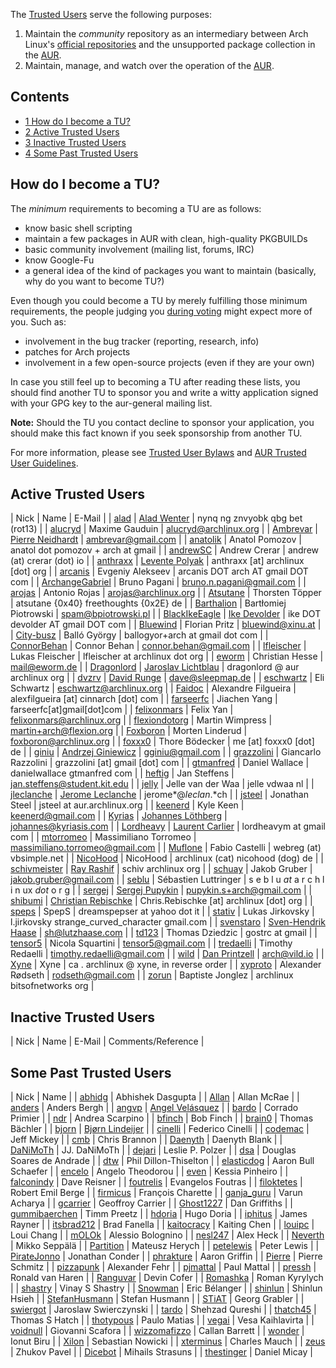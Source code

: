 The [Trusted Users](https://www.archlinux.org/people/trusted-users/) serve the following purposes:

1.  Maintain the *community* repository as an intermediary between Arch Linux's [official repositories](/index.php/Official_repositories "Official repositories") and the unsupported package collection in the [AUR](/index.php/AUR "AUR").
2.  Maintain, manage, and watch over the operation of the [AUR](/index.php/AUR "AUR").

## Contents

*   [1 How do I become a TU?](#How_do_I_become_a_TU.3F)
*   [2 Active Trusted Users](#Active_Trusted_Users)
*   [3 Inactive Trusted Users](#Inactive_Trusted_Users)
*   [4 Some Past Trusted Users](#Some_Past_Trusted_Users)

## How do I become a TU?

The *minimum* requirements to becoming a TU are as follows:

*   know basic shell scripting
*   maintain a few packages in AUR with clean, high-quality PKGBUILDs
*   basic community involvement (mailing list, forums, IRC)
*   know Google-Fu
*   a general idea of the kind of packages you want to maintain (basically, why do you want to become TU?)

Even though you could become a TU by merely fulfilling those minimum requirements, the people judging you [during voting](https://aur.archlinux.org/trusted-user/TUbylaws.html#_standard_voting_procedure) might expect more of you. Such as:

*   involvement in the bug tracker (reporting, research, info)
*   patches for Arch projects
*   involvement in a few open-source projects (even if they are your own)

In case you still feel up to becoming a TU after reading these lists, you should find another TU to sponsor you and write a witty application signed with your GPG key to the aur-general mailing list.

**Note:** Should the TU you contact decline to sponsor your application, you should make this fact known if you seek sponsorship from another TU.

For more information, please see [Trusted User Bylaws](https://aur.archlinux.org/trusted-user/TUbylaws.html) and [AUR Trusted User Guidelines](/index.php/AUR_Trusted_User_Guidelines "AUR Trusted User Guidelines").

## Active Trusted Users

| Nick | Name | E-Mail |
| [alad](https://aur.archlinux.org/packages/?K=Alad&SeB=m) | [Alad Wenter](/index.php/User:Alad "User:Alad") | nynq ng znvyobk qbg bet (rot13) |
| [alucryd](https://aur.archlinux.org/packages.php?K=alucryd&SeB=m) | Maxime Gauduin | alucryd@archlinux.org |
| [Ambrevar](https://aur.archlinux.org/packages.php?K=Ambrevar&SeB=m) | [Pierre Neidhardt](/index.php/User:Ambrevar "User:Ambrevar") | ambrevar@gmail.com |
| [anatolik](https://aur.archlinux.org/packages.php?K=anatolik&SeB=m) | Anatol Pomozov | anatol dot pomozov + arch at gmail |
| [andrewSC](https://aur.archlinux.org/packages.php?K=andrewSC&SeB=m) | Andrew Crerar | andrew (at) crerar (dot) io |
| [anthraxx](https://aur.archlinux.org/packages.php?K=anthraxx&SeB=m) | [Levente Polyak](/index.php/User:Anthraxx "User:Anthraxx") | anthraxx [at] archlinux [dot] org |
| [arcanis](https://aur.archlinux.org/packages/?SeB=m&K=arcanis) | Evgeniy Alekseev | arcanis DOT arch AT gmail DOT com |
| [ArchangeGabriel](https://aur.archlinux.org/packages.php?K=ArchangeGabriel&SeB=m) | Bruno Pagani | bruno.n.pagani@gmail.com |
| [arojas](https://aur.archlinux.org/packages/?SeB=m&K=arojas) | Antonio Rojas | arojas@archlinux.org |
| [Atsutane](https://aur.archlinux.org/packages.php?K=Atsutane&SeB=m) | Thorsten Töpper | atsutane {0x40} freethoughts {0x2E} de |
| [Barthalion](https://aur.archlinux.org/packages.php?K=Barthalion&SeB=m) | Bartłomiej Piotrowski | spam@bpiotrowski.pl |
| [BlackIkeEagle](https://aur.archlinux.org/packages.php?K=BlackIkeEagle&SeB=m) | [Ike Devolder](/index.php/User:BlackEagle "User:BlackEagle") | ike DOT devolder AT gmail DOT com |
| [Bluewind](https://aur.archlinux.org/packages.php?K=bluewind&SeB=m) | Florian Pritz | bluewind@xinu.at |
| [City-busz](https://aur.archlinux.org/packages.php?K=City-busz&SeB=m) | Balló György | ballogyor+arch at gmail dot com |
| [ConnorBehan](https://aur.archlinux.org/packages.php?K=ConnorBehan&SeB=m) | Connor Behan | connor.behan@gmail.com |
| [lfleischer](https://aur.archlinux.org/packages.php?K=lfleischer&SeB=m) | Lukas Fleischer | lfleischer at archlinux dot org |
| [eworm](https://aur.archlinux.org/packages.php?K=eworm&SeB=m) | Christian Hesse | mail@eworm.de |
| [Dragonlord](https://aur.archlinux.org/packages.php?K=Dragonlord&SeB=m) | [Jaroslav Lichtblau](/index.php/User:Drag0nl0rd "User:Drag0nl0rd") | dragonlord @ aur archlinux org |
| [dvzrv](https://aur.archlinux.org/packages.php?K=dvzrv&SeB=m) | [David Runge](/index.php/User:Davezerave "User:Davezerave") | dave@sleepmap.de |
| [eschwartz](https://aur.archlinux.org/packages.php?K=eschwartz&SeB=m) | Eli Schwartz | eschwartz@archlinux.org |
| [Faidoc](https://aur.archlinux.org/packages.php?K=faidoc&SeB=m) | Alexandre Filgueira | alexfilgueira [at] cinnarch [dot] com |
| [farseerfc](https://aur.archlinux.org/packages.php?K=farseerfc&SeB=m) | Jiachen Yang | farseerfc[at]gmail[dot]com |
| [felixonmars](https://aur.archlinux.org/packages.php?K=felixonmars&SeB=m) | Felix Yan | felixonmars@archlinux.org |
| [flexiondotorg](https://aur.archlinux.org/packages.php?K=flexiondotorg&SeB=m) | Martin Wimpress | [martin+arch@flexion.org](mailto:martin+arch@flexion.org) |
| [Foxboron](https://aur.archlinux.org/packages.php?K=Foxboron&SeB=m) | Morten Linderud | foxboron@archlinux.org |
| [foxxx0](https://aur.archlinux.org/packages.php?K=foxxx0&SeB=m) | Thore Bödecker | me [at] foxxx0 [dot] de |
| [giniu](https://aur.archlinux.org/packages.php?K=giniu&SeB=m) | [Andrzej Giniewicz](/index.php/User:Giniu "User:Giniu") | gginiu@gmail.com |
| [grazzolini](https://aur.archlinux.org/packages/?SeB=m&K=grazzolini) | Giancarlo Razzolini | grazzolini [at] gmail [dot] com |
| [gtmanfred](https://aur.archlinux.org/packages.php?K=gtmanfred&SeB=m) | Daniel Wallace | danielwallace gtmanfred com |
| [heftig](https://aur.archlinux.org/packages.php?K=heftig&SeB=m) | Jan Steffens | jan.steffens@student.kit.edu |
| [jelly](https://aur.archlinux.org/packages.php?K=jelly&SeB=m) | Jelle van der Waa | jelle vdwaa nl |
| [jleclanche](https://aur.archlinux.org/packages.php?K=jleclanche&SeB=m) | [Jerome Leclanche](/index.php/User:Jleclanche "User:Jleclanche") | jerome*@*leclan*.*ch |
| [jsteel](https://aur.archlinux.org/packages.php?K=jsteel&SeB=m) | Jonathan Steel | jsteel at aur.archlinux.org |
| [keenerd](https://aur.archlinux.org/packages.php?K=keenerd&SeB=m) | Kyle Keen | keenerd@gmail.com |
| [Kyrias](https://aur.archlinux.org/packages.php?K=Kyrias&SeB=m) | [Johannes Löthberg](/index.php/User:Kyrias "User:Kyrias") | johannes@kyriasis.com |
| [Lordheavy](https://aur.archlinux.org/packages.php?K=lordheavy&SeB=m) | [Laurent Carlier](/index.php/User:Lordheavy "User:Lordheavy") | lordheavym at gmail com |
| [mtorromeo](https://aur.archlinux.org/packages.php?K=mtorromeo&SeB=m) | Massimiliano Torromeo | massimiliano.torromeo@gmail.com |
| [Muflone](https://aur.archlinux.org/packages.php?K=Muflone&SeB=m) | Fabio Castelli | webreg (at) vbsimple.net |
| [NicoHood](https://aur.archlinux.org/packages.php?K=NicoHood&SeB=m) | NicoHood | archlinux (cat) nicohood (dog) de |
| [schivmeister](https://aur.archlinux.org/packages.php?K=schivmeister&SeB=m) | [Ray Rashif](/index.php/User:Schivmeister "User:Schivmeister") | schiv archlinux org |
| [schuay](https://aur.archlinux.org/packages.php?K=schuay&SeB=m) | Jakob Gruber | jakob.gruber@gmail.com |
| [seblu](https://aur.archlinux.org/packages.php?K=seblu&SeB=m) | Sébastien Luttringer | s е b l u *at* a r c h l і n ux *dot* o r g |
| [sergej](https://aur.archlinux.org/packages.php?K=sergej&SeB=m) | [Sergej Pupykin](/index.php/User:Sergej "User:Sergej") | pupykin.s+arch@gmail.com |
| [shibumi](https://aur.archlinux.org/packages.php?K=shibumi&SeB=m) | [Christian Rebischke](/index.php/User:Shibumi "User:Shibumi") | Chris.Rebischke [at] archlinux [dot] org |
| [speps](https://aur.archlinux.org/packages.php?K=speps&SeB=m) | SpepS | dreamspepser at yahoo dot it |
| [stativ](https://aur.archlinux.org/packages.php?K=stativ&SeB=m) | Lukas Jirkovsky | l.jirkovsky strange_curved_character gmail.com |
| [svenstaro](https://aur.archlinux.org/packages.php?K=svenstaro&SeB=m) | [Sven-Hendrik Haase](/index.php/User:Svenstaro "User:Svenstaro") | sh@lutzhaase.com |
| [td123](https://aur.archlinux.org/packages.php?K=td123&SeB=m) | Thomas Dziedzic | gostrc at gmail |
| [tensor5](https://aur.archlinux.org/packages.php?K=tensor5&SeB=m) | Nicola Squartini | tensor5@gmail.com |
| [tredaelli](https://aur.archlinux.org/packages.php?K=tredaelli&SeB=m) | Timothy Redaelli | timothy.redaelli@gmail.com |
| [wild](https://aur.archlinux.org/packages.php?K=wild&SeB=m) | [Dan Printzell](/index.php/User:Vild "User:Vild") | [arch@vild.io](mailto:arch@vild.io) |
| [Xyne](https://aur.archlinux.org/packages.php?K=Xyne&SeB=m) | Xyne | ca . archlinux @ xyne, in reverse order |
| [xyproto](https://aur.archlinux.org/packages.php?K=xyproto&SeB=m) | Alexander Rødseth | rodseth@gmail.com |
| [zorun](https://aur.archlinux.org/packages.php?K=zorun&SeB=m) | Baptiste Jonglez | archlinux bitsofnetworks org |

## Inactive Trusted Users

| Nick | Name | E-Mail | Comments/Reference |

## Some Past Trusted Users

| Nick | Name |
| [abhidg](https://aur.archlinux.org/packages.php?K=abhidg&SeB=m) | Abhishek Dasgupta |
| [Allan](https://aur.archlinux.org/packages.php?K=Allan&SeB=m) | Allan McRae |
| [anders](https://aur.archlinux.org/packages.php?K=anders&SeB=m) | Anders Bergh |
| [angvp](https://aur.archlinux.org/packages.php?K=angvp&SeB=m) | [Angel Velásquez](/index.php/User:Angvp "User:Angvp") |
| [bardo](https://aur.archlinux.org/packages.php?K=bardo&SeB=m) | Corrado Primier |
| [ndr](https://aur.archlinux.org/packages.php?K=ndr&SeB=m) | Andrea Scarpino |
| [bfinch](https://aur.archlinux.org/packages.php?K=bfinch&SeB=m) | Bob Finch |
| [brain0](https://aur.archlinux.org/packages.php?K=brain0&SeB=m) | Thomas Bächler |
| [bjorn](https://aur.archlinux.org/packages.php?K=bjorn&SeB=m) | [Bjørn Lindeijer](/index.php/User:Bj%C3%B8rn "User:Bjørn") |
| [cinelli](https://aur.archlinux.org/packages/?K=Cinelli&SeB=m) | Federico Cinelli |
| [codemac](https://aur.archlinux.org/packages.php?K=codemac&SeB=m) | Jeff Mickey |
| [cmb](https://aur.archlinux.org/packages.php?K=cmb&SeB=m) | Chris Brannon |
| [Daenyth](https://aur.archlinux.org/packages.php?K=Daenyth&SeB=m) | Daenyth Blank |
| [DaNiMoTh](https://aur.archlinux.org/packages.php?K=DaNiMoTh&SeB=m) | JJ. DaNiMoTh |
| [dejari](https://aur.archlinux.org/packages.php?K=dejari&SeB=m) | Leslie P. Polzer |
| [dsa](https://aur.archlinux.org/packages.php?K=dsa&SeB=m) | Douglas Soares de Andrade |
| [dtw](https://aur.archlinux.org/packages.php?K=dtw&SeB=m) | Phil Dillon-Thiselton |
| [elasticdog](https://aur.archlinux.org/packages.php?K=elasticdog&SeB=m) | Aaron Bull Schaefer |
| [encelo](https://aur.archlinux.org/packages.php?K=encelo&SeB=m) | Angelo Theodorou |
| [even](https://aur.archlinux.org/packages.php?K=even&SeB=m) | Kessia Pinheiro |
| [falconindy](https://aur.archlinux.org/packages.php?K=falconindy&SeB=m) | Dave Reisner |
| [foutrelis](https://aur.archlinux.org/packages.php?K=foutrelis&SeB=m) | Evangelos Foutras |
| [filoktetes](https://aur.archlinux.org/packages.php?K=filoktetes&SeB=m) | Robert Emil Berge |
| [firmicus](https://aur.archlinux.org/packages.php?K=firmicus&SeB=m) | François Charette |
| [ganja_guru](https://aur.archlinux.org/packages.php?K=ganja_guru&SeB=m) | Varun Acharya |
| [gcarrier](https://aur.archlinux.org/packages.php?K=gcarrier&SeB=m) | Geoffroy Carrier |
| [Ghost1227](https://aur.archlinux.org/packages.php?K=Ghost1227&SeB=m) | Dan Griffiths |
| [gummibaerchen](https://aur.archlinux.org/packages.php?K=gummibaerchen&SeB=m) | Timm Preetz |
| [hdoria](https://aur.archlinux.org/packages.php?K=hdoria&SeB=m) | Hugo Doria |
| [iphitus](https://aur.archlinux.org/packages.php?K=iphitus&SeB=m) | James Rayner |
| [itsbrad212](https://aur.archlinux.org/packages.php?K=itsbrad212&SeB=m) | Brad Fanella |
| [kaitocracy](https://aur.archlinux.org/packages.php?K=kaitocracy&SeB=m) | Kaiting Chen |
| [louipc](https://aur.archlinux.org/packages.php?K=louipc&SeB=m) | Loui Chang |
| [mOLOk](https://aur.archlinux.org/packages.php?K=mOLOk&SeB=m) | Alessio Bolognino |
| [nesl247](https://aur.archlinux.org/packages.php?K=nesl247&SeB=m) | Alex Heck |
| [Neverth](https://aur.archlinux.org/packages.php?K=Neverth&SeB=m) | Mikko Seppälä |
| [Partition](https://aur.archlinux.org/packages.php?K=Partition&SeB=m) | Mateusz Herych |
| [petelewis](https://aur.archlinux.org/packages.php?K=petelewis&SeB=m) | Peter Lewis |
| [PirateJonno](https://aur.archlinux.org/packages.php?K=PirateJonno&SeB=m) | Jonathan Conder |
| [phrakture](https://aur.archlinux.org/packages.php?K=phrakture&SeB=m) | Aaron Griffin |
| [Pierre](https://aur.archlinux.org/packages.php?K=Pierre&SeB=m) | Pierre Schmitz |
| [pizzapunk](https://aur.archlinux.org/packages.php?K=pizzapunk&SeB=m) | Alexander Fehr |
| [pjmattal](https://aur.archlinux.org/packages.php?K=pjmattal&SeB=m) | Paul Mattal |
| [pressh](https://aur.archlinux.org/packages.php?K=pressh&SeB=m) | Ronald van Haren |
| [Ranguvar](https://aur.archlinux.org/packages.php?K=Ranguvar&SeB=m) | Devin Cofer |
| [Romashka](https://aur.archlinux.org/packages.php?K=Romashka&SeB=m) | Roman Kyrylych |
| [shastry](https://aur.archlinux.org/packages.php?K=shastry&SeB=m) | Vinay S Shastry |
| [Snowman](https://aur.archlinux.org/packages.php?K=Snowman&SeB=m) | Eric Bélanger |
| [shinlun](https://aur.archlinux.org/packages.php?K=shinlun&SeB=m) | Shinlun Hsieh |
| [StefanHusmann](https://aur.archlinux.org/packages.php?K=StefanHusmann&SeB=m) | Stefan Husmann |
| [STiAT](https://aur.archlinux.org/packages.php?K=STiAT&SeB=m) | Georg Grabler |
| [swiergot](https://aur.archlinux.org/packages.php?K=swiergot&SeB=m) | Jaroslaw Swierczynski |
| [tardo](https://aur.archlinux.org/packages.php?K=tardo&SeB=m) | Shehzad Qureshi |
| [thatch45](https://aur.archlinux.org/packages.php?K=thatch45&SeB=m) | Thomas S Hatch |
| [thotypous](https://aur.archlinux.org/packages.php?K=thotypous&SeB=m) | Paulo Matias |
| [vegai](https://aur.archlinux.org/packages.php?K=vegai&SeB=m) | Vesa Kaihlavirta |
| [voidnull](https://aur.archlinux.org/packages.php?K=voidnull&SeB=m) | Giovanni Scafora |
| [wizzomafizzo](https://aur.archlinux.org/packages.php?K=wizzomafizzo&SeB=m) | Callan Barrett |
| [wonder](https://aur.archlinux.org/packages.php?K=wonder&SeB=m) | Ionut Biru |
| [Xilon](https://aur.archlinux.org/packages.php?K=Xilon&SeB=m) | Sebastian Nowicki |
| [xterminus](https://aur.archlinux.org/packages.php?K=xterminus&SeB=m) | Charles Mauch |
| [zeus](https://aur.archlinux.org/packages.php?K=zeus&SeB=m) | Zhukov Pavel |
| [Dicebot](https://aur.archlinux.org/packages.php?K=Dicebot&SeB=m) | Mihails Strasuns |
| [thestinger](https://aur.archlinux.org/packages.php?K=thestinger&SeB=m) | Daniel Micay |